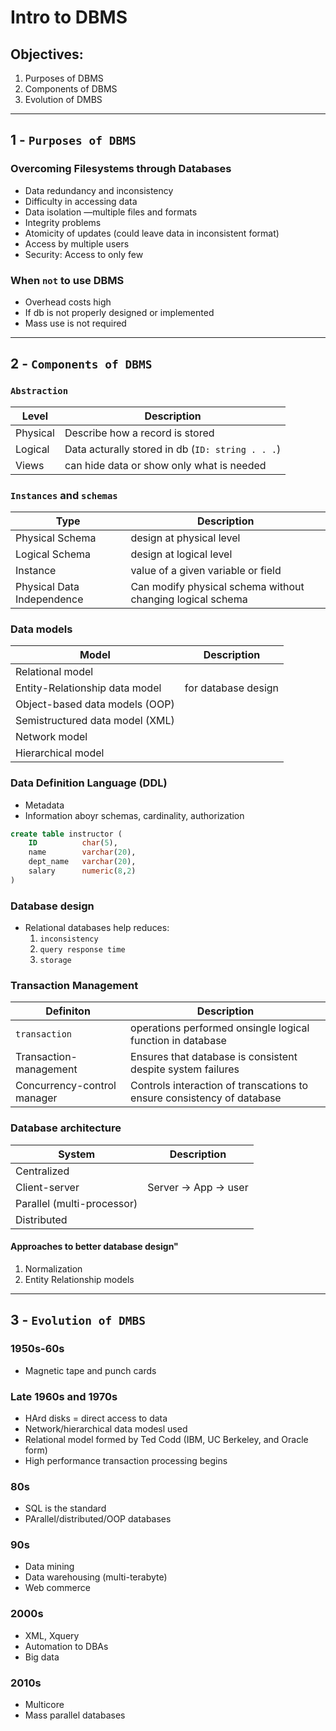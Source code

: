 # Intro to DBMS

## Objectives:
1. Purposes of DBMS 
2. Components of DBMS
3. Evolution of DMBS

---

## 1 - `Purposes of DBMS `

### Overcoming Filesystems through Databases
* Data redundancy and inconsistency
* Difficulty in accessing data
* Data isolation —multiple files and formats
* Integrity problems
* Atomicity of updates (could leave data in inconsistent format)
* Access by multiple users
* Security: Access to only few

### When `not` to use DBMS
* Overhead costs high
* If db is not properly designed or implemented
* Mass use is not required

---

## 2 - `Components of DBMS`

### `Abstraction`
Level|Description
-|-
Physical|Describe how a record is stored
Logical|Data acturally stored in db (`ID: string . . .`)
Views| can hide data or show only what is needed

### `Instances` and `schemas`
Type|Description
-|-
Physical Schema |design at physical level
Logical Schema  |design at logical level
Instance        |value of a given variable or field
Physical Data Independence | Can modify physical schema without changing logical schema

### Data models
Model|Description
-|-
Relational model                |
Entity-Relationship data model  | for database design
Object-based data models (OOP)  |
Semistructured data model (XML) |
Network model                   |
Hierarchical model              |

### Data Definition Language (DDL)
* Metadata
* Information aboyr schemas, cardinality, authorization
```sql
create table instructor (
    ID          char(5),
    name        varchar(20),
    dept_name   varchar(20),
    salary      numeric(8,2)
)
```

### Database design
* Relational databases help reduces: 
    1. `inconsistency`
    2. `query response time`
    3. `storage`

### Transaction Management
Definiton|Description
-|-
`transaction` | operations performed onsingle logical function in database
Transaction-management | Ensures that database is consistent despite system failures
Concurrency-control manager| Controls interaction of transcations to ensure consistency of database

### Database architecture
System          | Description
-|-
Centralized     |
Client-server   | Server -> App -> user
Parallel (multi-processor) |
Distributed     | 

#### Approaches to better database design"
1. Normalization
2. Entity Relationship models

---

## 3 - `Evolution of DMBS`

### 1950s-60s
* Magnetic tape and punch cards

### Late 1960s and 1970s
* HArd disks = direct access to data
* Network/hierarchical data modesl used
* Relational model formed by Ted Codd (IBM, UC Berkeley, and Oracle form)
* High performance transaction processing begins

### 80s
* SQL is the standard
* PArallel/distributed/OOP databases 

### 90s
* Data mining
* Data warehousing (multi-terabyte)
* Web commerce

### 2000s
* XML, Xquery
* Automation to DBAs
* Big data

### 2010s
* Multicore
* Mass parallel databases

